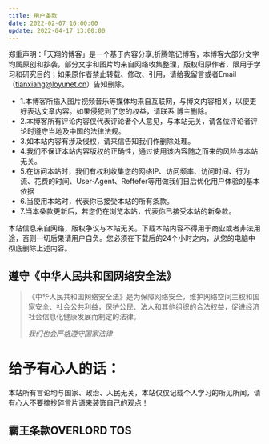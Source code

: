 ```yaml
---
title: 用户条款
date: 2022-02-07 16:00:00
update: 2022-04-17 13:00:00
---
```

郑重声明：「天翔的博客」是一个基于内容分享,折腾笔记博客，本博客大部分文字均属原创和抄袭，部分文字和图片均来自网络收集整理，版权归原作者，限用于学习和研究目的；如果原作者禁止转载、修改、引用，请给我留言或者Email（<tianxiang@loyunet.cn>）告知删除。

*   1.本博客所插入图片视频音乐等媒体均来自互联网，与博文内容相关，以便更好表达文章内容。如果侵犯到了您的权益，请联系 博主删除。
*   2.本博客所有评论内容仅代表评论者个人意见，与本站无关，请各位评论者评论时遵守当地及中国的法律法规。
*   3.如本站内容有涉及侵权，请来信告知我们作删除处理。
*   4.我们不保证本站内容版权的正确性，通过使用该内容随之而来的风险与本站无关。
*   5.在访问本站时，我们有权利收集您的网络IP、访问频率、访问时间、行为流、花费的时间、User-Agent、Reffefer等用做我们日后优化用户体验的基本依据
*   6.当使用本站时，代表你已接受本站的所有条款。
*   7.当本条款更新后，若您仍在浏览本站，代表你已接受本站的新条款。

本站信息来自网络，版权争议与本站无关。下载本站内容不得用于商业或者非法用途，否则一切后果请用户自负。您必须在下载后的24个小时之内，从您的电脑中彻底删除上述内容。

## 遵守《中华人民共和国网络安全法》

> 
> 
> 《中华人民共和国网络安全法》是为保障网络安全，维护网络空间主权和国家安全、社会公共利益，保护公民、法人和其他组织的合法权益，促进经济社会信息化健康发展而制定的法律。
> 
> <cite>我们也会严格遵守国家法律</cite>

# 给予有心人的话：

本站所有言论均与国家、政治、人民无关，本站仅仅记载个人学习的所见所闻，请有心人不要摘抄碎言片语来装饰自己的观点！

## 霸王条款OVERLORD TOS